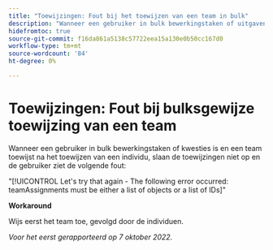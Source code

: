 ```yaml
---
title: "Toewijzingen: Fout bij het toewijzen van een team in bulk"
description: "Wanneer een gebruiker in bulk bewerkingstaken of uitgaven is en een team toewijst na het toewijzen van een individu, slaan de toewijzingen niet op en ziet de gebruiker een fout."
hidefromtoc: true
source-git-commit: f16da861a5138c57722eea15a130e0b50cc167d0
workflow-type: tm+mt
source-wordcount: '84'
ht-degree: 0%

---
```



# Toewijzingen: Fout bij bulksgewijze toewijzing van een team

Wanneer een gebruiker in bulk bewerkingstaken of kwesties is en een team toewijst na het toewijzen van een individu, slaan de toewijzingen niet op en de gebruiker ziet de volgende fout:

&quot;[!UICONTROL Let's try that again - The following error occurred: teamAssignments must be either a list of objects or a list of IDs]&quot;

**Workaround**

Wijs eerst het team toe, gevolgd door de individuen.

_Voor het eerst gerapporteerd op 7 oktober 2022._

